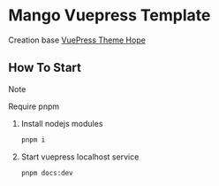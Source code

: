 # Mango Vuepress Template

Creation base [VuePress Theme Hope](https://theme-hope.vuejs.press/)

## How To Start

> [!NOTE]
> Require pnpm

1. Install nodejs modules
   ```ps
   pnpm i
   ```
2. Start vuepress localhost service
   ```ps
   pnpm docs:dev
   ```
